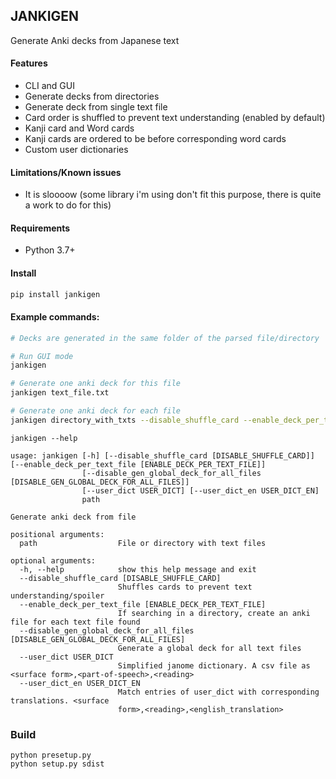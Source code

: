 ## JANKIGEN

Generate Anki decks from Japanese text

#### Features
- CLI and GUI
- Generate decks from directories
- Generate deck from single text file
- Card order is shuffled to prevent text understanding (enabled by default)
- Kanji card and Word cards
- Kanji cards are ordered to be before corresponding word cards
- Custom user dictionaries

#### Limitations/Known issues
- It is sloooow (some library i'm using don't fit this purpose, there is quite a work to do for this)

#### Requirements
- Python 3.7+

#### Install

```bash
pip install jankigen
```

#### Example commands:

```bash
# Decks are generated in the same folder of the parsed file/directory

# Run GUI mode
jankigen

# Generate one anki deck for this file
jankigen text_file.txt

# Generate one anki deck for each file
jankigen directory_with_txts --disable_shuffle_card --enable_deck_per_text_file --disable_gen_global_deck_for_all_files

```

```
jankigen --help

usage: jankigen [-h] [--disable_shuffle_card [DISABLE_SHUFFLE_CARD]] [--enable_deck_per_text_file [ENABLE_DECK_PER_TEXT_FILE]]
                [--disable_gen_global_deck_for_all_files [DISABLE_GEN_GLOBAL_DECK_FOR_ALL_FILES]]
                [--user_dict USER_DICT] [--user_dict_en USER_DICT_EN]
                path

Generate anki deck from file

positional arguments:
  path                  File or directory with text files

optional arguments:
  -h, --help            show this help message and exit
  --disable_shuffle_card [DISABLE_SHUFFLE_CARD]
                        Shuffles cards to prevent text understanding/spoiler
  --enable_deck_per_text_file [ENABLE_DECK_PER_TEXT_FILE]
                        If searching in a directory, create an anki file for each text file found
  --disable_gen_global_deck_for_all_files [DISABLE_GEN_GLOBAL_DECK_FOR_ALL_FILES]
                        Generate a global deck for all text files
  --user_dict USER_DICT
                        Simplified janome dictionary. A csv file as <surface form>,<part-of-speech>,<reading>
  --user_dict_en USER_DICT_EN
                        Match entries of user_dict with corresponding translations. <surface
                        form>,<reading>,<english_translation>

```

### Build

```
python presetup.py
python setup.py sdist
```